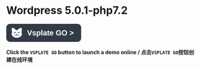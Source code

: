 # Wordpress 5.0.1-php7.2

<a href="https://www.vsplate.com/?docker-compose=https://github.com/vsplate/dcenvs/wordpress/5.0.1-php7.2"><img alt="VSPLATE GO" src="https://raw.githubusercontent.com/vsplate/images/master/vsgo_btn.png" width="200px"></a>

**Click the `VSPLATE GO` button to launch a demo online / 点击`VSPLATE GO`按钮创建在线环境**